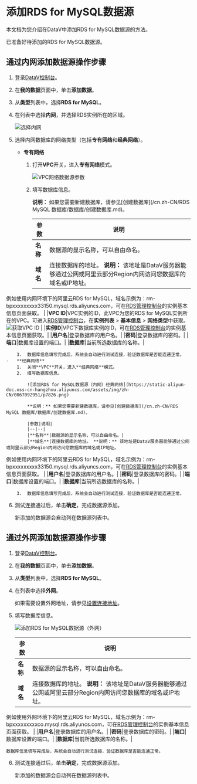 # 添加RDS for MySQL数据源

本文档为您介绍在DataV中添加RDS for MySQL数据源的方法。

已准备好待添加的RDS for MySQL数据源。

## 通过内网添加数据源操作步骤

1.  登录[DataV控制台](https://datav.aliyun.com/)。

2.  在**我的数据**页面中，单击**添加数据**。

3.  从**类型**列表中，选择**RDS for MySQL**。

4.  在列表中选择**内网**，并选择RDS实例所在的区域。

    ![选择内网](https://static-aliyun-doc.oss-cn-hangzhou.aliyuncs.com/assets/img/zh-CN/9957092951/p7824.png)

5.  选择内网数据库的网络类型（包括**专有网络**和**经典网络**）。

    -   **专有网络**
        1.  打开**VPC**开关，进入**专有网络**模式。

            ![VPC网络数据源参数](https://static-aliyun-doc.oss-cn-hangzhou.aliyuncs.com/assets/img/zh-CN/9957092951/p55579.png)

        2.  填写数据库信息。

            **说明：** 如果您需要新建数据库，请参见[创建数据库](/cn.zh-CN/RDS MySQL 数据库/数据库/创建数据库.md)。

            |参数|说明|
            |--|--|
            |**名称**|数据源的显示名称，可以自由命名。|
            |**域名**|连接数据库的地址。 **说明：** 该地址是DataV服务器能够通过公网或阿里云部分Region内网访问您数据库的域名或IP地址。

例如使用内网环境下的阿里云RDS for MySQL，域名示例为：rm-bpxxxxxxxxx33150.mysql.rds.aliyuncs.com，可在[RDS管理控制台](https://rdsnext.console.aliyun.com/)的实例基本信息页面获取。 |
            |**VPC ID**|VPC实例的ID，此VPC为您的RDS for MySQL实例所在的VPC。可进入[RDS管理控制台](https://rdsnext.console.aliyun.com/)，在**实例列表** \> **基本信息** \> **网络类型**中获取。![获取VPC ID](https://static-aliyun-doc.oss-cn-hangzhou.aliyuncs.com/assets/img/zh-CN/8244964951/p55693.png) |
            |**实例ID**|VPC下数据库实例的ID，可在[RDS管理控制台](https://rdsnext.console.aliyun.com/)的实例基本信息页面获取。|
            |**用户名**|登录数据库的用户名。|
            |**密码**|登录数据库的密码。|
            |**端口**|数据库设置的端口。|
            |**数据库**|当前所选数据库的名称。|

        3.  数据库信息填写完成后，系统会自动进行测试连接，验证数据库是否能连通正常。
    -   **经典网络**
        1.  关闭**VPC**开关，进入**经典网络**模式。
        2.  填写数据库信息。

            ![添加RDS for MySQL数据源（内网）经典网络](https://static-aliyun-doc.oss-cn-hangzhou.aliyuncs.com/assets/img/zh-CN/0067092951/p7826.png)

            **说明：** 如果您需要新建数据库，请参见[创建数据库](/cn.zh-CN/RDS MySQL 数据库/数据库/创建数据库.md)。

            |参数|说明|
            |--|--|
            |**名称**|数据源的显示名称，可以自由命名。|
            |**域名**|连接数据库的地址。 **说明：** 该地址是DataV服务器能够通过公网或阿里云部分Region内网访问您数据库的域名或IP地址。

例如使用内网环境下的阿里云RDS for MySQL，域名示例为：rm-bpxxxxxxxxx33150.mysql.rds.aliyuncs.com，可在[RDS管理控制台](https://rdsnext.console.aliyun.com/)的实例基本信息页面获取。 |
            |**用户名**|登录数据库的用户名。|
            |**密码**|登录数据库的密码。|
            |**端口**|数据库设置的端口。|
            |**数据库**|当前所选数据库的名称。|

        3.  数据库信息填写完成后，系统会自动进行测试连接，验证数据库是否能连通正常。
6.  测试连接通过后，单击**确定**，完成数据源添加。

    新添加的数据源会自动列在数据源列表中。


## 通过外网添加数据源操作步骤

1.  登录[DataV控制台](https://datav.aliyun.com/)。

2.  在**我的数据**页面中，单击**添加数据**。

3.  从**类型**列表中，选择**RDS for MySQL**。

4.  在列表中选择**外网**。

    如果需要设置外网地址，请参见[设置连接地址]()。

5.  填写数据库信息。

    ![添加RDS for MySQL数据源（外网）](https://static-aliyun-doc.oss-cn-hangzhou.aliyuncs.com/assets/img/zh-CN/0067092951/p7829.png)

    |参数|说明|
    |--|--|
    |**名称**|数据源的显示名称，可以自由命名。|
    |**域名**|连接数据库的地址。 **说明：** 该地址是DataV服务器能够通过公网或阿里云部分Region内网访问您数据库的域名或IP地址。

例如使用外网环境下的阿里云RDS for MySQL，域名示例为：rm-bpxxxxxxxxxco.mysql.rds.aliyuncs.com，可在[RDS管理控制台](https://rdsnext.console.aliyun.com/)的实例基本信息页面获取。 |
    |**用户名**|登录数据库的用户名。|
    |**密码**|登录数据库的密码。|
    |**端口**|数据库设置的端口。|
    |**数据库**|当前所选数据库的名称。|

    数据库信息填写完成后，系统会自动进行测试连接，验证数据库是否能连通正常。

6.  测试连接通过后，单击**确定**，完成数据源添加。

    新添加的数据源会自动列在数据源列表中。


